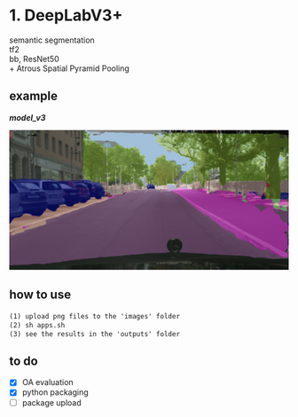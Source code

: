 # 1. DeepLabV3+
semantic segmentation \
tf2 \
bb, ResNet50 \
\+ Atrous Spatial Pyramid Pooling

## example
***model_v3***
<p align="left">
    <img src="output.png" width=600></br>
</p>

## how to use
```
(1) upload png files to the 'images' folder
(2) sh apps.sh
(3) see the results in the 'outputs' folder
```

## to do
- [x] OA evaluation
- [x] python packaging
- [ ] package upload
